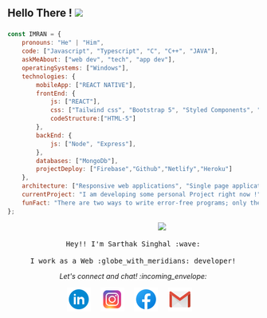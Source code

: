<!-- <p align="right">
  <img src="https://media.giphy.com/media/M9gbBd9nbDrOTu1Mqx/giphy.gif" width="350">
</p>

 -->
 ## <p>Hello There ! <img src="https://media.giphy.com/media/WUlplcMpOCEmTGBtBW/giphy.gif" width="20"> 
</p>

```javascript
const IMRAN = {
    pronouns: "He" | "Him",
    code: ["Javascript", "Typescript", "C", "C++", "JAVA"],
    askMeAbout: ["web dev", "tech", "app dev"],
    operatingSystems: ["Windows"],
    technologies: {
        mobileApp: ["REACT NATIVE"],
        frontEnd: {
            js: ["REACT"],
            css: ["Tailwind css", "Bootstrap 5", "Styled Components", "SASS ]
            codeStructure:["HTML-5"]
        },
        backEnd: {
            js: ["Node", "Express"],
        },
        databases: ["MongoDb"],
        projectDeploy: ["Firebase","Github","Netlify","Heroku"]
    },
    architecture: ["Responsive web applications", "Single page applications"],
    currentProject: "I am developing some personal Project right now !",
    funFact: "There are two ways to write error-free programs; only the third one works"
};
```

<p align="center">
   <img src="https://media.giphy.com/media/M9gbBd9nbDrOTu1Mqx/giphy.gif" width="40%" align="right">
  <br><br>
  <samp>
    Hey!! I'm Sarthak Singhal :wave:
    <br><br>
    I work as a Web :globe_with_meridians: developer!
  </samp>
</p>

<p align="center"> 
  <i> Let's connect and chat! :incoming_envelope: </i>
</p>

<p align="center">
<a href="https://www.linkedin.com/in/sarthak77"><img src="https://github.com/sarthak77/sarthak77/blob/master/icons/icons8-linkedin-circled-48.png" alt="LinkedIn"></a> &nbsp; &nbsp;
<a href="https://www.instagram.com/sarthak02singhal/"><img src="https://github.com/sarthak77/sarthak77/blob/master/icons/icons8-instagram-48.png" alt="Instagram"></a> &nbsp; &nbsp;
<a href="https://www.facebook.com/sarthak.singhal.98434"><img src="https://github.com/sarthak77/sarthak77/blob/master/icons/icons8-facebook-48.png" alt="Facebook"></a> &nbsp; &nbsp;
<a href="mailto:sarthak02singhal@gmail.com"><img src="https://github.com/sarthak77/sarthak77/blob/master/icons/icons8-gmail-48.png" alt="Gmail"></a> &nbsp; &nbsp;
</p>
